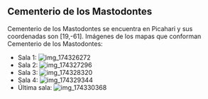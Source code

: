 ## Cementerio de los Mastodontes
Cementerio de los Mastodontes se encuentra en Picahari y sus coordenadas son [19,-61].
Imágenes de los mapas que conforman Cementerio de los Mastodontes:
- Sala 1: ![img_174326272](https://media.discordapp.net/attachments/1115311447145193482/1115339330194526308/174326272.jpg)
- Sala 2: ![img_174327296](https://media.discordapp.net/attachments/1115311447145193482/1115339331935162409/174327296.jpg)
- Sala 3: ![img_174328320](https://media.discordapp.net/attachments/1115311447145193482/1115339333612863588/174328320.jpg)
- Sala 4: ![img_174329344](https://media.discordapp.net/attachments/1115311447145193482/1115339335278014634/174329344.jpg)
- Última sala: ![img_174330368](https://media.discordapp.net/attachments/1115311447145193482/1115339356606038227/174330368.jpg)